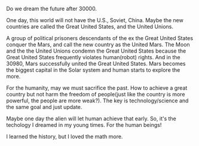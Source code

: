 Do we dream the future after 30000.

One day, this world will not have the U.S., Soviet, China.
Maybe the new countries are called the Great United States, and the United Unions.

A group of political prisoners descendants of the ex the Great United States conquer the Mars, and call the new country as the United Mars.
The Moon and the the United Unions condemn the Great United States because the Great United States frequently violates human(robot) rights.
And in the 30980, Mars successfully united the Great United States.
Mars becomes the biggest capital in the Solar system and human starts to explore the more.

For the humanity, may we must sacrifice the past.
How to achieve a great country but not harm the freedom of people(just like the country is more powerful, the people are more weak?). The key is technology/science and the same goal and just update.

Maybe one day the alien will let human achieve that early. So, it's the techology I dreamed in my young times.
For the human beings!

I learned the history, but I loved the math more.
